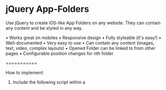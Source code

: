 jQuery App-Folders
===========

Use jQuery to create iOS-like App Folders on any website. They can contain any content and be styled in any way.

• Works great on mobiles
• Responsive design
• Fully styleable (it's easy!)
• Well-documented
• Very easy to use
• Can contain any content (images, text, video, complex layouts)
• Opened Folder can be linked to from other pages
• Configurable position changes for nth folder


===========

How to implement:

1. Include the following script within a <script> tag.

	$(function() {
		$('.app-folders-container').appFolders();
	});
							
2. Then, include the following elements:

	<!--This is what you call in the function above-->
	<div class="app-folders-container"> 
		
		<!-- jaf-row 1 (You can have as many rows as you like) -->
	    <div class="jaf-row jaf-container">
	    
	      <!--You can have as many folders as you like-->
	      <!--Folder's ID must match Class of the item that it opens-->
	      <div class="folder" id="uno">
	        
	        <!--Anything wrapped by this link can open the content on click.-->
	        <a href="#">
	          <p>Folder 1</p>
	        </a>
	      </div><!--End Folder-->
	    </div><!--End Row-->
	    
	    
	    <!--Now, include the content that you want to show for each Folder-->
	
	    <!-- CLASS must equal the ID of the item that calls it.-->
	    <div class="folderContent uno">
	      <div class="jaf-container">
	      
	        <!--Add whatever HTML you want in this area-->
	        <p>Content for folder one.</p>
	      
	      </div>
	    </div><!-- End folderContent uno-->
	    
	</div><!--End app-folders-container-->


==========

OPTIONS

You can pass these options through when you call the function:

	$('.app-folders-container').appFolders({
	
		// Opacity of non-selected items
		opacity: .2,
		
		// Adjust the margin-top for the folder area based on row selected?
		marginTopAdjust: true,
		// If margin-top-adjust is "true", the natural margin-top for the area
		marginTopBase: 0,
		// If margin-top-adjust is "true", the absolute value of the increment of margin-top per row
		marginTopIncrement: 50,
		
		// Time (in ms) for transitions
		animationSpeed: 200,
		
		// Use URL rewriting?
		URLrewrite: true,
		// If URL rewrite is enabled, the URL base of the page where used.
		URLbase: "/barebones/",
		
		// a jQuery selector containing links to content within a jQuery App Folder
		internalLinkSelector: ".jaf-internal a"
	});